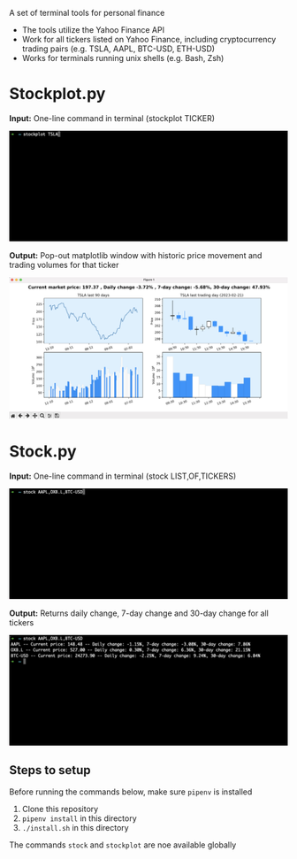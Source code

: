 A set of terminal tools for personal finance

- The tools utilize the Yahoo Finance API
- Work for all tickers listed on Yahoo Finance, including cryptocurrency trading pairs (e.g. TSLA, AAPL, BTC-USD, ETH-USD) 
- Works for terminals running unix shells (e.g. Bash, Zsh)


# Stockplot.py

**Input:** One-line command in terminal (stockplot TICKER)

![](images/input_stockplot.png)

**Output:** Pop-out matplotlib window with historic price movement and trading volumes for that ticker

![](images/output_stockplot.png)


# Stock.py

**Input:** One-line command in terminal  (stock LIST,OF,TICKERS)

![](images/input_stock.png)

**Output:** Returns daily change, 7-day change and 30-day change for all tickers

![](images/output_stock.png)

## Steps to setup 
Before running the commands below, make sure `pipenv` is installed
1. Clone this repository
2. `pipenv install` in this directory
3. `./install.sh` in this directory

The commands `stock` and `stockplot` are noe available globally
